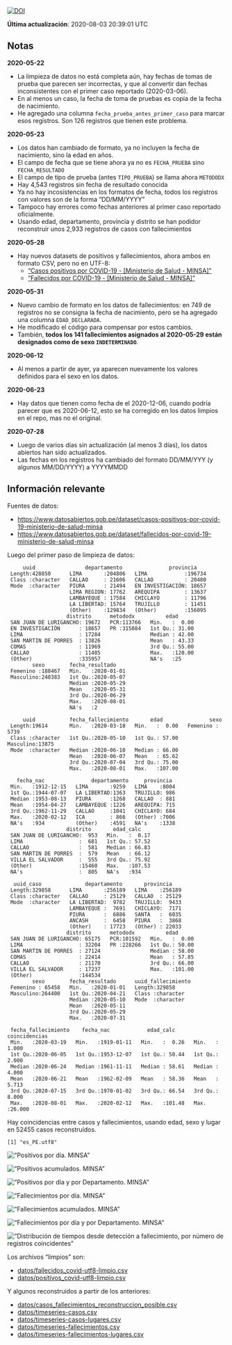 [![DOI](https://zenodo.org/badge/266025854.svg)](https://zenodo.org/badge/latestdoi/266025854)

**Última actualización**: 2020-08-03 20:39:01 UTC

Notas
-----

**2020-05-22**

-   La limpieza de datos no está completa aún, hay fechas de tomas de
    prueba que parecen ser incorrectas, y que al convertir dan fechas
    inconsistentes con el primer caso reportado (2020-03-06).
-   En al menos un caso, la fecha de toma de pruebas es copia de la
    fecha de nacimiento.
-   He agregado una columna `fecha_prueba_antes_primer_caso` para marcar
    esos registros. Son 126 registros que tienen este problema.

**2020-05-23**

-   Los datos han cambiado de formato, ya no incluyen la fecha de
    nacimiento, sino la edad en años.
-   El campo de fecha que se tiene ahora ya no es `FECHA_PRUEBA` sino
    `FECHA_RESULTADO`
-   El campo de tipo de prueba (antes `TIPO_PRUEBA`) se llama ahora
    `METODODX`
-   Hay 4,543 registros sin fecha de resultado conocida
-   Ya no hay incosistencias en los formatos de fecha, todos los
    registros con valores son de la forma “DD/MM/YYYY”
-   Tampoco hay errores como fechas anteriores al primer caso reportado
    oficialmente.
-   Usando edad, departamento, provincia y distrito se han podidor
    reconstruir unos 2,933 registros de casos con fallecimientos

**2020-05-28**

-   Hay nuevos datasets de positivos y fallecimientos, ahora ambos en
    formato CSV, pero no en UTF-8:
    -   [“Casos positivos por COVID-19 - \[Ministerio de Salud -
        MINSA\]”](https://www.datosabiertos.gob.pe/dataset/casos-positivos-por-covid-19-ministerio-de-salud-minsa)
    -   [“Fallecidos por COVID-19 - \[Ministerio de Salud -
        MINSA\]”](https://www.datosabiertos.gob.pe/dataset/fallecidos-por-covid-19-ministerio-de-salud-minsa)

**2020-05-31**

-   Nuevo cambio de formato en los datos de fallecimientos: en 749 de
    registros no se consigna la fecha de nacimiento, pero se ha agregado
    una columna `EDAD_DECLARADA`.
-   He modificado el código para compensar por estos cambios.
-   También, **todos los 141 fallecimientos asignados al 2020-05-29
    están designados como de sexo `INDETERMINADO`**.

**2020-06-12**

-   Al menos a partir de ayer, ya aparecen nuevamente los valores
    definidos para el sexo en los datos.

**2020-06-23**

-   Hay datos que tienen como fecha de el 2020-12-06, cuando podría
    parecer que es 2020-06-12, esto se ha corregido en los datos limpios
    en el repo, mas no el original.

**2020-07-28**

-   Luego de varios días sin actualización (al menos 3 días), los datos
    abiertos han sido actualizados.
-   Las fechas en los registros ha cambiado del formato DD/MM/YYY (y
    algunos MM/DD/YYYY) a YYYYMMDD

Información relevante
---------------------

Fuentes de datos:

-   <a href="https://www.datosabiertos.gob.pe/dataset/casos-positivos-por-covid-19-ministerio-de-salud-minsa" class="uri">https://www.datosabiertos.gob.pe/dataset/casos-positivos-por-covid-19-ministerio-de-salud-minsa</a>
-   <a href="https://www.datosabiertos.gob.pe/dataset/fallecidos-por-covid-19-ministerio-de-salud-minsa" class="uri">https://www.datosabiertos.gob.pe/dataset/fallecidos-por-covid-19-ministerio-de-salud-minsa</a>

Luego del primer paso de limpieza de datos:

         uuid                departamento               provincia     
     Length:428850      LIMA       :204806   LIMA            :196734  
     Class :character   CALLAO     : 21606   CALLAO          : 20480  
     Mode  :character   PIURA      : 21494   EN INVESTIGACIÓN: 18657  
                        LIMA REGION: 17762   AREQUIPA        : 13637  
                        LAMBAYEQUE : 17584   CHICLAYO        : 11796  
                        LA LIBERTAD: 15764   TRUJILLO        : 11451  
                        (Other)    :129834   (Other)         :156095  
                       distrito      metododx          edad       
     SAN JUAN DE LURIGANCHO: 19672   PCR:113766   Min.   :  0.00  
     EN INVESTIGACIÓN      : 18657   PR :315084   1st Qu.: 31.00  
     LIMA                  : 17284                Median : 42.00  
     SAN MARTIN DE PORRES  : 13826                Mean   : 43.33  
     COMAS                 : 11969                3rd Qu.: 55.00  
     CALLAO                : 11485                Max.   :120.00  
     (Other)               :335957                NA's   :25      
            sexo        fecha_resultado     
     Femenino :188467   Min.   :2020-01-01  
     Masculino:240383   1st Qu.:2020-05-07  
                        Median :2020-05-29  
                        Mean   :2020-05-31  
                        3rd Qu.:2020-06-29  
                        Max.   :2020-08-01  
                        NA's   :2           

         uuid           fecha_fallecimiento       edad               sexo      
     Length:19614       Min.   :2020-03-18   Min.   :  0.00   Femenino : 5739  
     Class :character   1st Qu.:2020-05-10   1st Qu.: 57.00   Masculino:13875  
     Mode  :character   Median :2020-06-10   Median : 66.00                    
                        Mean   :2020-06-07   Mean   : 65.62                    
                        3rd Qu.:2020-07-04   3rd Qu.: 75.00                    
                        Max.   :2020-08-01   Max.   :107.00                    
                                                                               
       fecha_nac               departamento     provincia   
     Min.   :1912-12-15   LIMA       :9259   LIMA    :8004  
     1st Qu.:1944-07-07   LA LIBERTAD:1363   TRUJILLO: 986  
     Median :1953-08-13   PIURA      :1268   CALLAO  : 881  
     Mean   :1954-04-27   LAMBAYEQUE :1226   AREQUIPA: 715  
     3rd Qu.:1962-11-29   CALLAO     :1041   CHICLAYO: 684  
     Max.   :2020-02-12   ICA        : 866   (Other) :7006  
     NA's   :934          (Other)    :4591   NA's    :1338  
                       distrito       edad_calc     
     SAN JUAN DE LURIGANCHO:  953   Min.   :  0.17  
     LIMA                  :  681   1st Qu.: 57.52  
     CALLAO                :  581   Median : 66.83  
     SAN MARTIN DE PORRES  :  579   Mean   : 66.12  
     VILLA EL SALVADOR     :  555   3rd Qu.: 75.92  
     (Other)               :15460   Max.   :107.53  
     NA's                  :  805   NA's   :934     

      uuid_caso              departamento       provincia     
     Length:329858      LIMA       :256189   LIMA    :256189  
     Class :character   CALLAO     : 25129   CALLAO  : 25129  
     Mode  :character   LA LIBERTAD:  9782   TRUJILLO:  9433  
                        LAMBAYEQUE :  7691   CHICLAYO:  7171  
                        PIURA      :  6886   SANTA   :  6035  
                        ANCASH     :  6458   PIURA   :  3868  
                        (Other)    : 17723   (Other) : 22033  
                       distrito      metododx          edad       
     SAN JUAN DE LURIGANCHO: 65175   PCR:101592   Min.   :  0.00  
     LIMA                  : 32204   PR :228266   1st Qu.: 50.00  
     SAN MARTIN DE PORRES  : 27124                Median : 58.00  
     COMAS                 : 22414                Mean   : 57.85  
     CALLAO                : 21170                3rd Qu.: 66.00  
     VILLA EL SALVADOR     : 17237                Max.   :101.00  
     (Other)               :144534                                
            sexo        fecha_resultado      uuid_fallecimiento
     Femenino : 65458   Min.   :2020-01-01   Length:329858     
     Masculino:264400   1st Qu.:2020-04-21   Class :character  
                        Median :2020-05-10   Mode  :character  
                        Mean   :2020-05-11                     
                        3rd Qu.:2020-05-29                     
                        Max.   :2020-07-31                     
                                                               
     fecha_fallecimiento    fecha_nac            edad_calc      coincidencias   
     Min.   :2020-03-19   Min.   :1919-01-11   Min.   :  0.26   Min.   : 1.000  
     1st Qu.:2020-06-05   1st Qu.:1953-12-07   1st Qu.: 50.44   1st Qu.: 2.000  
     Median :2020-06-24   Median :1961-11-11   Median : 58.61   Median : 4.000  
     Mean   :2020-06-21   Mean   :1962-02-09   Mean   : 58.36   Mean   : 5.713  
     3rd Qu.:2020-07-15   3rd Qu.:1970-01-02   3rd Qu.: 66.54   3rd Qu.: 8.000  
     Max.   :2020-08-01   Max.   :2020-02-12   Max.   :101.48   Max.   :26.000  
                                                                                

Hay coincidencias entre casos y fallecimientos, usando edad, sexo y
lugar en 52455 casos reconstruídos.

    [1] "es_PE.utf8"

![“Positivos por día. MINSA”](plots/positivos-por-dia-minsa.png)

![“Positivos acumulados. MINSA”](plots/positivos-acumulados-minsa.png)

![“Positivos por día y por Departamento.
MINSA”](plots/positivos-diarios-por-departamento-minsa.png)

![“Fallecimientos por día.
MINSA”](plots/fallecimientos-por-dia-minsa.png)

![“Fallecimientos acumulados.
MINSA”](plots/fallecimientos-acumulados-minsa.png)

![“Fallecimientos por día y por Departamento.
MINSA”](plots/fallecimientos-diarios-por-departamento-minsa.png)

![“Distribución de tiempos desde detección a fallecimiento, por número
de registros
coincidentes”](plots/deteccion-fallecimiento-por-coincidentes.png)

Los archivos “limpios” son:

-   [datos/fallecidos\_covid-utf8-limpio.csv](datos/fallecidos_covid-utf8-limpio.csv)
-   [datos/positivos\_covid-utf8-limpio.csv](datos/positivos_covid-utf8-limpio.csv)

Y algunos reconstruidos a partir de los anteriores:

-   [datos/casos\_fallecimientos\_reconstruccion\_posible.csv](datos/casos_fallecimientos_reconstruccion_posible.csv)
-   [datos/timeseries-casos.csv](datos/timeseries-casos.csv)
-   [datos/timeseries-casos-lugares.csv](datos/timeseries-casos-lugares.csv)
-   [datos/timeseries-fallecimientos.csv](datos/timeseries-fallecimientos.csv)
-   [datos/timeseries-fallecimientos-lugares.csv](datos/timeseries-fallecimientos-lugares.csv)
